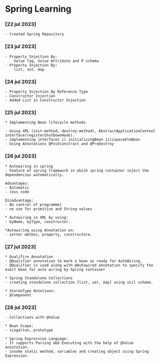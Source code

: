 # Spring Learning

### [22 jul 2023] 
	- Created Spring Repository

### [23 jul 2023]
	- Property Injection By: 
		Value Tag, Value Attribute and P schema
	- Property Injection By:
		list, set, map

### [24 jul 2023]
	- Property Injection By Reference Type
	- Constructor Injection
	- Added List in Constructor Injection

### [25 jul 2023]
	* Implementing Bean lifecycle methods
	
	- Using XML (init-method, destroy-method), AbstractApplicationContext interface(registerShutDownHook).
	- implementing interfaces i) initializingBean ii)isposableBean
	- Using Annotations @PostConstruct and @PreDestroy

### [26 jul 2023]
	* Autowiring in spring
	- Feature of spring framework in which spring container inject the dependencies automatically.

	Advantages: 
	- Automatic
	- less code
	
	Disadvantage: 
	- No control of programmer
	- no use for primitive and String values

	* Autowiring in XML by using:
	- byName, byType, constructor.

	*Autowiring using Annotation on:
	- setter methos, property, constructore.

### [27 jul 2023]
	* Qualifire Annotation
	- @Qualifier annotation to mark a bean as ready for AutoWiring.
	- @Qualifier is used along with @Autowired annotation to specify the exact bean for auto wiring by Spring container

	* Spring Standalone Collections
	- creating standalone collection [list, set, map] using util schema. 	

	* StereoType Annotions:
	- @Component

### [28 jul 2023]
	- Collections with @Value

	* Bean Scope:
	- singalton, prototype

	* Spring Expression Language: 
	- It supports Parsing abd Executing with the help of @Value annotation.
	- invoke static method, variables and creating object using Spring Expression. 
